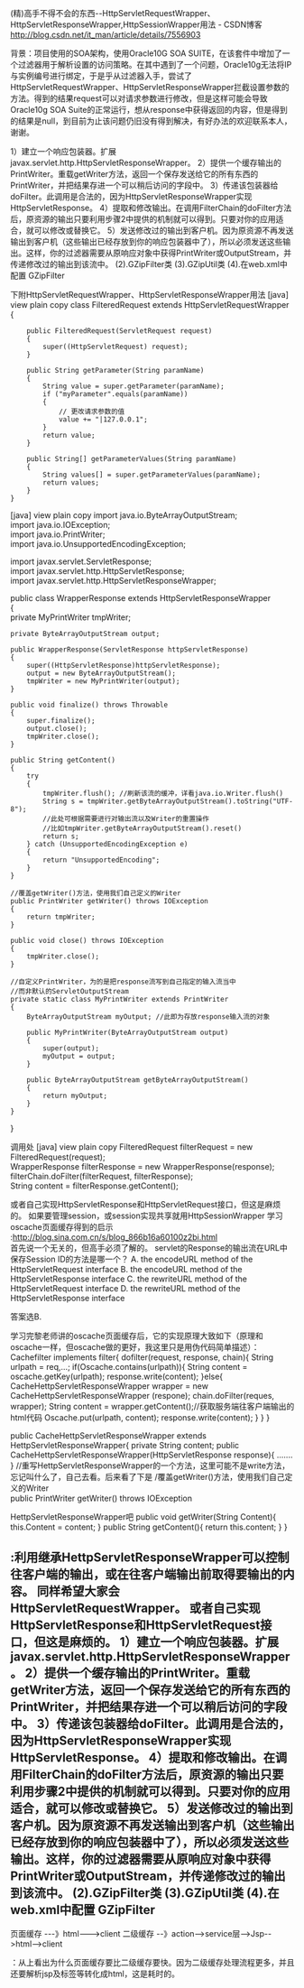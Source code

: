 (精)高手不得不会的东西--HttpServletRequestWrapper、HttpServletResponseWrapper,HttpSessionWrapper用法 - CSDN博客 http://blog.csdn.net/it_man/article/details/7556903

背景：项目使用的SOA架构，使用Oracle10G SOA SUITE，在该套件中增加了一个过滤器用于解析设置的访问策略。在其中遇到了一个问题，Oracle10g无法将IP与实例编号进行绑定，于是乎从过滤器入手，尝试了HttpServletRequestWrapper、HttpServletResponseWrapper拦截设置参数的方法。得到的结果request可以对请求参数进行修改，但是这样可能会导致Oracle10g SOA Suite的正常运行，想从response中获得返回的内容，但是得到的结果是null，到目前为止该问题仍旧没有得到解决，有好办法的欢迎联系本人，谢谢。 

1）建立一个响应包装器。扩展javax.servlet.http.HttpServletResponseWrapper。
2）提供一个缓存输出的PrintWriter。重载getWriter方法，返回一个保存发送给它的所有东西的PrintWriter，并把结果存进一个可以稍后访问的字段中。
3）传递该包装器给doFilter。此调用是合法的，因为HttpServletResponseWrapper实现HttpServletResponse。
4）提取和修改输出。在调用FilterChain的doFilter方法后，原资源的输出只要利用步骤2中提供的机制就可以得到。只要对你的应用适合，就可以修改或替换它。
5）发送修改过的输出到客户机。因为原资源不再发送输出到客户机（这些输出已经存放到你的响应包装器中了），所以必须发送这些输出。这样，你的过滤器需要从原响应对象中获得PrintWriter或OutputStream，并传递修改过的输出到该流中。 (2).GZipFilter类 (3).GZipUtil类 (4).在web.xml中配置 GZipFilter

下附HttpServletRequestWrapper、HttpServletResponseWrapper用法 
[java] view plain copy
class FilteredRequest extends HttpServletRequestWrapper  
    {  
  
        public FilteredRequest(ServletRequest request)  
        {  
            super((HttpServletRequest) request);  
        }  
  
        public String getParameter(String paramName)  
        {  
            String value = super.getParameter(paramName);  
            if ("myParameter".equals(paramName))  
            {  
                // 更改请求参数的值  
                value += "|127.0.0.1";  
            }  
            return value;  
        }  
  
        public String[] getParameterValues(String paramName)  
        {  
            String values[] = super.getParameterValues(paramName);  
            return values;  
        }  
    }  

[java] view plain copy
import java.io.ByteArrayOutputStream;  
import java.io.IOException;  
import java.io.PrintWriter;  
import java.io.UnsupportedEncodingException;  
  
import javax.servlet.ServletResponse;  
import javax.servlet.http.HttpServletResponse;  
import javax.servlet.http.HttpServletResponseWrapper;  
  
public class WrapperResponse extends HttpServletResponseWrapper  
{  
    private MyPrintWriter tmpWriter;  
  
    private ByteArrayOutputStream output;  
  
    public WrapperResponse(ServletResponse httpServletResponse)  
    {  
        super((HttpServletResponse)httpServletResponse);  
        output = new ByteArrayOutputStream();  
        tmpWriter = new MyPrintWriter(output);  
    }  
  
    public void finalize() throws Throwable  
    {  
        super.finalize();  
        output.close();  
        tmpWriter.close();  
    }  
  
    public String getContent()  
    {  
        try  
        {  
            tmpWriter.flush(); //刷新该流的缓冲，详看java.io.Writer.flush()     
            String s = tmpWriter.getByteArrayOutputStream().toString("UTF-8");  
            //此处可根据需要进行对输出流以及Writer的重置操作     
            //比如tmpWriter.getByteArrayOutputStream().reset()     
            return s;  
        } catch (UnsupportedEncodingException e)  
        {  
            return "UnsupportedEncoding";  
        }  
    }  
  
    //覆盖getWriter()方法，使用我们自己定义的Writer     
    public PrintWriter getWriter() throws IOException  
    {  
        return tmpWriter;  
    }  
  
    public void close() throws IOException  
    {  
        tmpWriter.close();  
    }  
  
    //自定义PrintWriter，为的是把response流写到自己指定的输入流当中     
    //而非默认的ServletOutputStream     
    private static class MyPrintWriter extends PrintWriter  
    {  
        ByteArrayOutputStream myOutput; //此即为存放response输入流的对象     
  
        public MyPrintWriter(ByteArrayOutputStream output)  
        {  
            super(output);  
            myOutput = output;  
        }  
  
        public ByteArrayOutputStream getByteArrayOutputStream()  
        {  
            return myOutput;  
        }  
    }  
}  

调用处 
[java] view plain copy
FilteredRequest filterRequest = new FilteredRequest(request);  
WrapperResponse filterResponse = new WrapperResponse(response);  
filterChain.doFilter(filterRequest, filterResponse);  
String content = filterResponse.getContent();  


或者自己实现HttpServletResponse和HttpServletRequest接口，但这是麻烦的。
如果要管理session，或session实现共享就用HttpSessionWrapper
学习oscache页面缓存得到的启示 :http://blog.sina.com.cn/s/blog_866b16a60100z2bi.html      
首先说一个无关的，但高手必须了解的。 servlet的Response的输出流在URL中保存Session ID的方法是哪一个？
A. the encodeURL method of the HttpServletRequest interface
B. the encodeURL method of the HttpServletResponse interface
C. the rewriteURL method of the HttpServletRequest interface
D. the rewriteURL method of the HttpServletResponse interface

答案选B.

学习完黎老师讲的oscache页面缓存后，它的实现原理大致如下（原理和oscache一样，但oscache做的更好，我这里只是用伪代码简单描述）：
Cachefilter implements  filter{
dofilter(request, response, chain){
String urlpath = req,...;
if(Oscache.contains(urlpath)){
String content = oscache.getKey(urlpath);
response.write(content);
}else{
CacheHettpServletResponseWrapper wrapper = new CacheHettpServletResponseWrapper (respone);
chain.doFilter(reques, wrapper);
String content = wrapper.getContent();//获取服务端往客户端输出的html代码
Oscache.put(urlpath, content);
response.write(content);
}
}
}

public CacheHettpServletResponseWrapper extends  HettpServletResponseWrapper{
private String content;
public CacheHettpServletResponseWrapper(HttpServletResponse response){
.......
}
//重写HettpServletResponseWrapper的一个方法，这里可能不是write方法，忘记叫什么了，自己去看。后来看了下是
/覆盖getWriter()方法，使用我们自己定义的Writer     
    public PrintWriter getWriter() throws IOException  

HettpServletResponseWrapper吧
public void getWriter(String Content){
this.Content = content;
}
public String getContent(){
return this.content;
}
}

:利用继承HettpServletResponseWrapper可以控制往客户端的输出，或在往客户端输出前取得要输出的内容。
同样希望大家会HttpServletRequestWrapper。 或者自己实现HttpServletResponse和HttpServletRequest接口，但这是麻烦的。
1）建立一个响应包装器。扩展javax.servlet.http.HttpServletResponseWrapper。
2）提供一个缓存输出的PrintWriter。重载getWriter方法，返回一个保存发送给它的所有东西的PrintWriter，并把结果存进一个可以稍后访问的字段中。
3）传递该包装器给doFilter。此调用是合法的，因为HttpServletResponseWrapper实现HttpServletResponse。
4）提取和修改输出。在调用FilterChain的doFilter方法后，原资源的输出只要利用步骤2中提供的机制就可以得到。只要对你的应用适合，就可以修改或替换它。
5）发送修改过的输出到客户机。因为原资源不再发送输出到客户机（这些输出已经存放到你的响应包装器中了），所以必须发送这些输出。这样，你的过滤器需要从原响应对象中获得PrintWriter或OutputStream，并传递修改过的输出到该流中。 (2).GZipFilter类 (3).GZipUtil类 (4).在web.xml中配置 GZipFilter
--------------------------------------------------
页面缓存
---》html--->client
二级缓存
--》action-->service层-->Jsp-->html-->client

：从上看出为什么页面缓存要比二级缓存要快。因为二级缓存处理流程更多，并且还要解析jsp及标签等转化成html，这是耗时的。